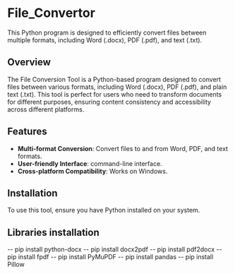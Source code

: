 # File_Convertor
This Python program is designed to efficiently convert files between multiple formats,
including Word (.docx), PDF (.pdf), and text (.txt).

## Overview

The File Conversion Tool is a Python-based program designed to convert files between various formats,
including Word (.docx), PDF (.pdf), and plain text (.txt). This tool is perfect for users who need to
transform documents for different purposes, ensuring content consistency and accessibility across 
different platforms.

## Features

- **Multi-format Conversion**: Convert files to and from Word, PDF, and text formats.
- **User-friendly Interface**: command-line interface.
- **Cross-platform Compatibility**: Works on Windows.

## Installation

To use this tool, ensure you have Python installed on your system.

## Libraries installation 

-- pip install python-docx
-- pip install docx2pdf
-- pip install pdf2docx
-- pip install fpdf
-- pip install PyMuPDF
-- pip install pandas
-- pip install Pillow

